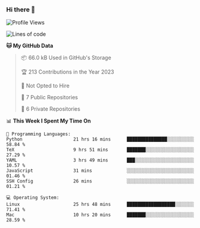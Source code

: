 ### Hi there 👋

<!--
**huayuan4396/huayuan4396** is a ✨ _special_ ✨ repository because its `README.md` (this file) appears on your GitHub profile.

Here are some ideas to get you started:

- 🔭 I’m currently working on ...
- 🌱 I’m currently learning ...
- 👯 I’m looking to collaborate on ...
- 🤔 I’m looking for help with ...
- 💬 Ask me about ...
- 📫 How to reach me: ...
- 😄 Pronouns: ...
- ⚡ Fun fact: ...
-->

<!--START_SECTION:waka-->
![Profile Views](http://img.shields.io/badge/Profile%20Views-0-blue)

![Lines of code](https://img.shields.io/badge/From%20Hello%20World%20I%27ve%20Written-185.7%20thousand%20lines%20of%20code-blue)

**🐱 My GitHub Data** 

> 📦 66.0 kB Used in GitHub's Storage 
 > 
> 🏆 213 Contributions in the Year 2023
 > 
> 🚫 Not Opted to Hire
 > 
> 📜 7 Public Repositories 
 > 
> 🔑 6 Private Repositories 
 > 
📊 **This Week I Spent My Time On** 

```text
💬 Programming Languages: 
Python                   21 hrs 16 mins      ███████████████░░░░░░░░░░   58.84 % 
TeX                      9 hrs 51 mins       ███████░░░░░░░░░░░░░░░░░░   27.29 % 
YAML                     3 hrs 49 mins       ███░░░░░░░░░░░░░░░░░░░░░░   10.57 % 
JavaScript               31 mins             ░░░░░░░░░░░░░░░░░░░░░░░░░   01.46 % 
SSH Config               26 mins             ░░░░░░░░░░░░░░░░░░░░░░░░░   01.21 % 

💻 Operating System: 
Linux                    25 hrs 48 mins      ██████████████████░░░░░░░   71.41 % 
Mac                      10 hrs 20 mins      ███████░░░░░░░░░░░░░░░░░░   28.59 % 
```


<!--END_SECTION:waka-->
